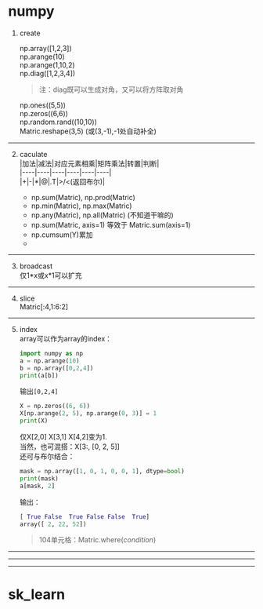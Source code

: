 # numpy 
1. create  
   
   np.array([1,2,3])  
   np.arange(10)  
   np.arange(1,10,2)  
   np.diag([1,2,3,4])  
   >注：diag既可以生成对角，又可以将方阵取对角  
   
   np.ones((5,5))  
   np.zeros((6,6))  
   np.random.rand((10,10))  
   Matric.reshape(3,5)  (或(3,-1),-1处自动补全)  
----

2. caculate  
   |加法|减法|对应元素相乘|矩阵乘法|转置|判断|  
   |----|----|----|----|----|----|  
   |+|-|*|@|.T|>/<(返回布尔)|  

   - np.sum(Matric), np.prod(Matric)
   - np.min(Matric), np.max(Matric)
   - np.any(Matric), np.all(Matric) (不知道干嘛的)
   - np.sum(Matric, axis=1) 等效于 Matric.sum(axis=1)
   - np.cumsum(Y)累加
   - 
----
3. broadcast  
   仅1\*x或x\*1可以扩充  
----
4. slice  
   Matric[:4,1:6:2]  
----
5. index  
   array可以作为array的index：  
   ```python  
   import numpy as np
   a = np.arange(10)
   b = np.array([0,2,4])
   print(a[b])
   ```
   输出`[0,2,4]`  
   ```python  
   X = np.zeros((6, 6))
   X[np.arange(2, 5), np.arange(0, 3)] = 1
   print(X)
   ```
   仅X[2,0] X[3,1] X[4,2]变为1.  
   当然，也可混搭：X[3:, [0, 2, 5]]  
   还可与布尔结合：  
   ```python
   mask = np.array([1, 0, 1, 0, 0, 1], dtype=bool)
   print(mask)
   a[mask, 2]
   ```
   输出：  
   ```python
   [ True False  True False False  True]
   array([ 2, 22, 52])
   ```  
   >104单元格：Matric.where(*condition*)
----

----
----
# sk_learn  
